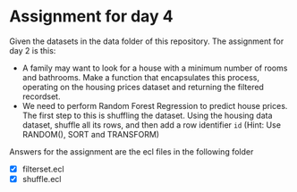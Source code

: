 # Assignment for day 4

Given the datasets in the data folder of this repository. The assignment for day 2 is this:

 - A family may want to look for a house with a minimum number of rooms and bathrooms. Make a function that encapsulates this process, operating on the housing prices dataset and returning the filtered recordset.
 - We need to perform Random Forest Regression to predict house prices. The first step to this is shuffling the dataset. Using the housing data dataset, shuffle all its rows, and then add a row identifier `id` (Hint: Use RANDOM(), SORT and TRANSFORM)

 Answers for the assignment are the ecl files in the following folder

 - [X] filterset.ecl
 - [X] shuffle.ecl